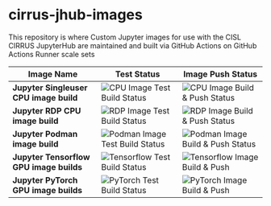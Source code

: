 # cirrus-jhub-images
This repository is where Custom Jupyter images for use with the CISL CIRRUS JupyterHub are maintained and built via GitHub Actions on GitHub Actions Runner scale sets

| Image Name | Test Status | Image Push Status |
|---|---|---|
| **Jupyter Singleuser CPU image build** | ![CPU Image Test Build Status](https://github.com/NCAR/ccpp-jhub-images/actions/workflows/jupyter-basenb-test-build.yaml/badge.svg) | ![CPU Image Build & Push Status](https://github.com/NCAR/ccpp-jhub-images/actions/workflows/jupyter-basenb-build-push.yaml/badge.svg) |
| **Jupyter RDP CPU image build** | ![RDP Image Test Build Status](https://github.com/NCAR/ccpp-jhub-images/actions/workflows/jupyter-rdpnb-test-build.yaml/badge.svg) | ![RDP Image Build & Push Status](https://github.com/NCAR/ccpp-jhub-images/actions/workflows/jupyter-basenb-build-push.yaml/badge.svg) |
| **Jupyter Podman image build** | ![Podman Image Test Build Status](https://github.com/NCAR/ccpp-jhub-images/actions/workflows/jupyter-podman-test-build.yaml/badge.svg) | ![Podman Image Build & Push Status](https://github.com/NCAR/ccpp-jhub-images/actions/workflows/jupyter-podman-build-push.yaml/badge.svg) |
| **Jupyter Tensorflow GPU image builds** | ![Tensorflow Test Build Status](https://github.com/NCAR/ccpp-jhub-images/actions/workflows/jupyter-tfgpu-test-build.yaml/badge.svg) | ![Tensorflow Image Build & Push](https://github.com/NCAR/ccpp-jhub-images/actions/workflows/jupyter-tfgpu-build-push.yaml/badge.svg) |
| **Jupyter PyTorch GPU image builds** | ![PyTorch Test Build Status](https://github.com/NCAR/ccpp-jhub-images/actions/workflows/jupyter-pytgpu-test-build.yaml/badge.svg) | ![PyTorch Image Build & Push](https://github.com/NCAR/ccpp-jhub-images/actions/workflows/jupyter-pytgpu-build-push.yaml/badge.svg) |